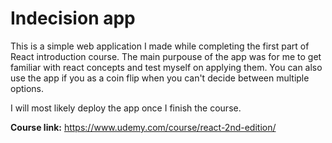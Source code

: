 # Indecision app

This is a simple web application I made while completing the first part of React introduction course.
The main purpouse of the app was for me to get familiar with react concepts and test myself on applying them. You can also use the app if you as a coin flip when you can't decide between multiple options.

I will most likely deploy the app once I finish the course.

**Course link:** https://www.udemy.com/course/react-2nd-edition/

